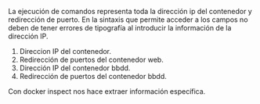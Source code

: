 La ejecución de comandos representa toda la dirección ip del contenedor y 
redirección de puerto. En la sintaxis que permite acceder a los campos no deben de 
tener errores de tipografía al introducir la información de la dirección IP.

1. Direccion IP del contenedor.
2. Redirección de puertos del contenedor web.
3. Dirección IP del contenedor bbdd.
4. Redirección de puertos del contenedor bbdd.


Con docker inspect nos hace extraer información específica.
